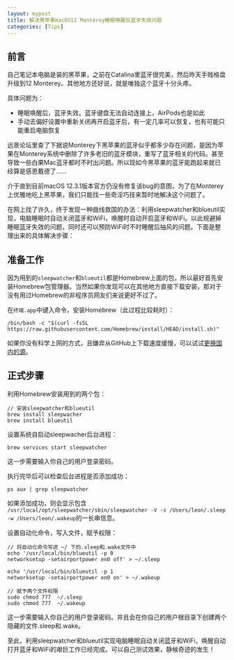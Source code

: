 ```yaml
---
layout: mypost
title: 解决黑苹果macOS12 Monterey睡眠唤醒后蓝牙失效问题
categories: [Tips]
---
```


## 前言

自己笔记本电脑是装的黑苹果，之前在Catalina里蓝牙很完美，然后昨天手贱格盘升级到12 Monterey。其他地方还好说，就是唯独这个蓝牙十分头疼。

具体问题为：

- 睡眠唤醒后，蓝牙失效。蓝牙键盘无法自动连接上，AirPods也是如此
- 手动去偏好设置中重新关闭再开启蓝牙后，有一定几率可以恢复，也有可能只能重启电脑恢复

远景论坛里查了下据说Monterey下黑苹果的蓝牙似乎都多少存在问题，是因为苹果在Monterey系统中删除了许多老旧的蓝牙模块，重写了蓝牙相关的代码。甚至导致一些白果Mac蓝牙都时不时出问题。所以现如今黑苹果的蓝牙能跑起来就已经算是感恩戴德了……

介于直到目前macOS 12.3.1版本官方仍没有修复该bug的意图，为了在Monterey上优雅地吃上黑苹果，我们只能找一些奇淫巧技来暂时地解决这个问题了。

在网上找了许久，终于发现一种曲线救国的办法：利用sleepwatcher和blueutil实现，电脑睡眠时自动关闭蓝牙和WiFi，唤醒时自动开启蓝牙和WiFi。以此规避掉睡眠蓝牙失效的问题，同时还可以预防WiFi时不时睡醒后抽风的问题。下面是整理出来的具体解决步骤：

## 准备工作

因为用到的`sleepwatcher`和`blueutil`都是Homebrew上面的包，所以最好首先安装Homebrew包管理器。当然如果你发现可以在其他地方直接下载安装，那对于没有用过Homebrew的非程序员网友们来说更好不过了。

在`终端.app`中键入命令，安装Homebrew（此过程比较耗时）：

```shell
/bin/bash -c "$(curl -fsSL https://raw.githubusercontent.com/Homebrew/install/HEAD/install.sh)"
```

如果你没有科学上网的方式，且嫌弃从GitHub上下载速度缓慢，可以试试[更换国内的源](https://brew.idayer.com/guide/change-source/)。

## 正式步骤

利用Homebrew安装用到的两个包：

```shell
// 安装sleepwatcher和blueutil
brew install sleepwacher
brew install blueutil
```

设置系统自启动sleepwacher后台进程：

```shell
brew services start sleepwatcher
```

这一步需要输入你自己的用户登录密码。

执行完毕后可以检查后台进程是否添加成功：

```shell
ps aux | grep sleepwatcher
```

如果添加成功，则会显示包含 `/usr/local/opt/sleepwatcher/sbin/sleepwatcher -V -s /Users/leon/.sleep -w /Users/leon/.wakeup`的一长串信息。

设置自动化命令，写入文件，赋予权限：

```shell
// 将自动化命令写进 ~/ 下的.sleep和.wake文件中
echo '/usr/local/bin/blueutil -p 0
networksetup -setairportpower en0 off' > ~/.sleep

echo '/usr/local/bin/blueutil -p 1
networksetup -setairportpower en0 on' > ~/.wakeup

// 赋予两个文件权限
sudo chmod 777  ~/.sleep
sudo chmod 777  ~/.wakeup
```

这一步需要输入你自己的用户登录密码。并且会在你自己的用户根目录下创建两个隐藏的文件.sleep和.wake。

至此，利用sleepwatcher和blueutil实现电脑睡眠自动关闭蓝牙和WiFi，唤醒自动打开蓝牙和WiFi的艰巨工作已经完成。可以自己测试效果，静候奇迹的发生！

